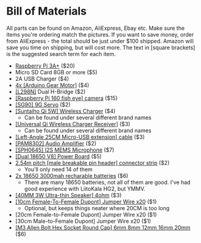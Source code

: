# Bill of Materials
All parts can be found on Amazon, AliExpress, Ebay etc. Make sure the items you're ordering match the pictures. If you want to save money, order from AliExpress - the total should be just under $100 shipped. Amazon will save you time on shipping, but will cost more. The text in [square brackets] is the suggested search term for each item.

* [Raspberry Pi 3A+](images/bom/raspberrypi.jpg) ($20)
* Micro SD Card 8GB or more ($5)
* 2A USB Charger ($4)
* [4x [Arduino Gear Motor]](images/bom/motors.jpg) ($4)
* [[L298N]](images/bom/l298n.jpg) Dual H-Bridge ($2)
* [[Raspberry Pi 160 fish eye] camera](images/bom/camera.jpg) ($15)
* [[SG90] 9G Servo](images/bom/sg90.jpg) ($2)
* [[Suntaiho Qi 5W] Wireless Charger](images/bom/wireless_charger.jpg) ($4)
    * Can be found under several different brand names
* [[Universal Qi Wireless Charger Receiver]](images/bom/wireless_receiver.jpg) ($3)
    * Can be found under several different brand names
* [[Left-Angle 25CM Micro-USB extension] cable](images/bom/charger_extension.jpg) ($3)
* [[PAM8302] Audio Amplifier](images/bom/amplifier.jpg) ($2)
* [[SPH0645] I2S MEMS Microphone](images/bom/mic.jpg) ($7)
* [[Dual 18650 V8] Power Board](images/bom/18650v8.jpg) ($5)
* [2.54m pitch [male breakable pin header] connector strip](images/bom/header.jpg) ($2)
    * You'll only need 14 of them
* [2x 18650 3000mah recharable batteries](images/bom/18650.jpg) ($6)
    * There are many 18650 batteries, not all of them are good. I've had good experience with LiitoKala HG2, but YMMV.
* [[40MM 3W Ultra-thin Speaker] 4ohm](images/bom/speaker.jpg) ($3)
* [[10cm Female-To-Female Dupont] Jumper Wire x20](images/bom/dupont.jpg) ($1)
    * Optional, but keeps things neater where 20CM is too long
* [20cm Female-to-Female Dupont] Jumper Wire x20 ($1)
* [30cm Male-to-Female Dupont] Jumper Wire x20 ($1)
* [[M3 Allen Bolt Hex Socket Round Cap] 6mm 8mm 12mm 16mm 20mm](images/bom/m3.jpg) ($6)

